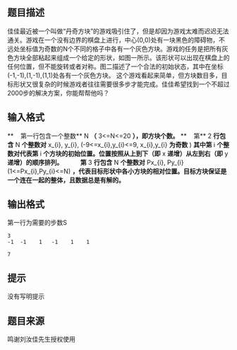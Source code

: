 


## 题目描述
佳佳最近被一个叫做“丹奇方块”的游戏吸引住了，但是却因为游戏太难而迟迟无法通关。游戏在一个没有边界的棋盘上进行，中心(0,0)处有一块黑色的障碍物，不远处坐标值为奇数的N个不同的格子中各有一个灰色方块。游戏的任务是把所有灰色方块全部粘起来组成一个给定的形状，如图一所示。该形状可以出现在棋盘上的任何位置，但不能旋转或者对称。图二描述了一个合法的初始状态，其中在坐标(-1,-1),(1,-1),(1,1)处各有一个灰色方块。
这个游戏看起来简单，但方块数目多，目标形状又很复杂的时候游戏者往往需要很多步才能完成。佳佳希望找到一个不超过2000步的解决方案，你能帮帮他吗？
## 输入格式
**    第一行包含一个整数** N **（** 3<=N<=20 **），即方块个数。** 
**    第** 2 **行包含** N **个整数对** x_{i}, y_{i}, (-9<=x_{i},y_{i}<=9, x_{i},y_{i} **为奇数** )  **其中第** i **个整数对代表第** i **个方块的初始位置。位置按照从上到下（即** x **递增）从左到右（即** y **递增）的顺序排列。** 
         **第** 3 **行包含** N **个整数对** Px_{i}, Py_{i}(1<=Px_{i},Py_{i}<=N) **，代表目标形状中各小方块的相对位置。目标方块保证是一个连在一起的整体，且数据总是有解的。** 
## 输出格式
第一行为需要的步数S

```input1
3
-1  -1    1   -1    1    1

```

```output1
7
```

## 提示
没有写明提示
## 题目来源
鸣谢刘汝佳先生授权使用


